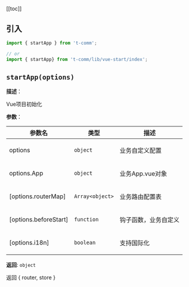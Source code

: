 [[toc]]

<h2>引入</h2>

```ts
import { startApp } from 't-comm';

// or
import { startApp} from 't-comm/lib/vue-start/index';
```


## `startApp(options)` 


**描述**：<p>Vue项目初始化</p>

**参数**：


| 参数名 | 类型 | 描述 |
| --- | --- | --- |
| options | <code>object</code> | <p>业务自定义配置</p> |
| options.App | <code>object</code> | <p>业务App.vue对象</p> |
| [options.routerMap] | <code>Array&lt;object&gt;</code> | <p>业务路由配置表</p> |
| [options.beforeStart] | <code>function</code> | <p>钩子函数，业务自定义</p> |
| [options.i18n] | <code>boolean</code> | <p>支持国际化</p> |

**返回**: <code>object</code><br>

<p>返回 { router, store }</p>


